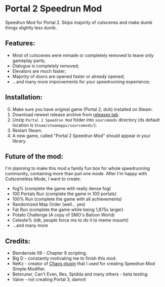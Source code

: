 # Portal 2 Speedrun Mod
Speedrun Mod for Portal 2. 
Skips majority of cutscenes and make dumb things slightly less dumb.

## Features:
- Most of cutscenes were remade or completely removed to leave only gameplay parts;
- Dialogue is completely removed;
- Elevators are much faster;
- Majority of doors are opened faster or already opened;
- ...and many more improvements for your speedrunning experience;

## Installation:
0. Make sure you have original game (Portal 2, duh) installed on Steam.
1. Download newest release archive from [releases tab](https://github.com/Krzyhau/Portal2SpeedrunMod/releases).
2. Unzip `Portal 2 Speedrun Mod` folder into `sourcemods` directory (its default location is `Steam/steamapps/sourcemods/`).
3. Restart Steam.
4. A new game, called "Portal 2 Speedrun Mod" should appear in your library.

## Future of the mod:
I'm planning to make this mod a family fun box for whole speedrunning community, containing more than just one mode. After I'm happy with Cutsceneless Mode, I want to create:
- fog% (complete the game with really dense fog)
- 100 Portals Run (complete the game in 100 portals)
- 100% Run (complete the game with all achievements)
- Randomized Map Order (well... yes)
- Fat Run (complete the game while being 1,875x larger)
- Potato Challenge (A copy of SMO's Baloon World)
- Celeste% (idk, people force me to do it to meme msushi)
- ...and many more

## Credits:
- Blenderiste 09 - Chapter 9 scripting.
- Big D - constantly motivating me to finish this mod.
- NeKz - creator of [Chaos plugin](https://github.com/NeKzor/chaos/) that I used for creating Speedrun Mod Simple Modifier.
- Betsruner, Can't Even, Rex, Spidda and many others - beta testing.
- Valve - not creating Portal 3, damnit
